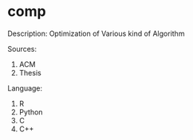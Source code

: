 comp
====
Description:
  Optimization of Various kind of Algorithm
  
Sources:
  1. ACM
  2. Thesis

Language:
  1. R
  2. Python
  3. C
  4. C++

